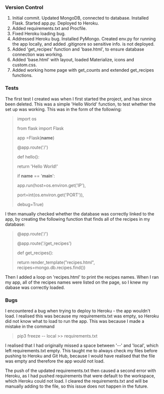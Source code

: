 ### Version Control
1. Initial commit. Updated MongoDB, connected to database. Installed Flask. Started app.py. Deployed to Heroku.
2. Added requirements.txt and Procfile.
3. Fixed Heroku loading bug.
4. Addressed Heroku bug. Installed PyMongo. Created env.py for running the app locally, and added .gitignore so sensitive info. is not deployed.
5. Added 'get_recipes' function and 'base.html', to ensure database connection was working.
6. Added 'base.html' with layout, loaded Materialize, icons and custom.css.
7. Added working home page with get_counts and extended get_recipes functions. 




### Tests

The first test I created was when I first started the project, and has since been deleted. This was a simple 'Hello World' function, to test whether the set up was working. This was in the form of the following: 

>import os
>
>from flask import Flask
>
>app =Flask(__name__)
>
>@app.route('/')
>
>def hello():
>
>    return 'Hello World!'
>    
>if __name__ == '__main__':
>
>    app.run(host=os.environ.get('IP'),
>
>   port=int(os.environ.get('PORT')),
>
>    debug=True)

I then manually checked whether the database was correctly linked to the app, by creating the following function that finds all of the recipes in my database:

>@app.route('/')
>
>@app.route('/get_recipes')
>
>def get_recipes():
>
>    return render_template("recipes.html", recipes=mongo.db.recipes.find())

Then I added a loop on 'recipes.html' to print the recipes names. When I ran my app, all of the recipes names were listed on the page, so I knew my dabase was correctly loaded.



### Bugs

I encountered a bug when trying to deploy to Heroku - the app wouldn't load. I realised this was because my requirements.txt was empty, so Heroku did not know what to load to run the app. This was because I made a mistake in the command

> pip3 freeze -- local >> requirements.txt

I realised that I had originally missed a space between '--' and 'local', which left requirements.txt empty. This taught me to always check my files before pushing to Heroku and Git Hub, because I would have realised that the file was empty and therefore the app would not load.

The push of the updated requirements.txt then caused a second error with Heroku, as I had pushed requirements that were default to the workspace, which Heroku could not load. I cleared the requirements.txt and will be manually adding to the file, so this issue does not happen in the future. 